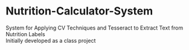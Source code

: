 # Nutrition-Calculator-System
System for Applying CV Techniques and Tesseract to Extract Text from Nutrition Labels <br />
Initially developed as a class project
